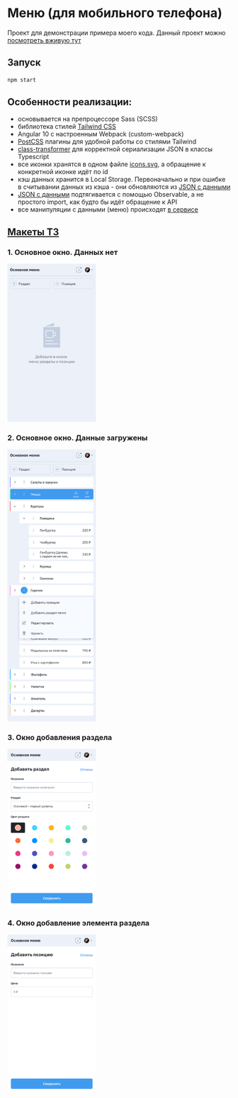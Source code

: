 # Меню (для мобильного телефона)

Проект для демонстрации примера моего кода. Данный проект можно [посмотреть вживую тут](https://rabota-alexey.github.io/cafe-menu/)

## Запуск

```sh
npm start
```


## Особенности реализации:
- основывается на препроцессоре Sass (SCSS)
- библиотека стилей [Tailwind CSS](https://tailwindcss.com/)
- Angular 10 с настроенным Webpack (custom-webpack)
- [PostCSS](https://postcss.org/) плагины для удобной работы со стилями Tailwind
- [class-transformer](https://github.com/typestack/class-transformer#readme) для корректной сериализации JSON в классы Typescript
- все иконки хранятся в одном файле [icons.svg](src/assets/images/icons.svg), а обращение к конкретной иконке идёт по id
- кэш данных хранится в Local Storage. Первоначально и при ошибке в считывании данных из кэша - они обновляются из [JSON с данными](src/assets/menu.json)
- [JSON с данными](src/assets/menu.json) подтягивается с помощью Observable, а не простого import, как будто бы идёт обращение к API
- все манипуляции с данными (меню) происходят [в сервисе](src/services/menu.service.ts)


## [Макеты ТЗ](макет/ERP%20-%20menu.fig)

### 1. Основное окно. Данных нет
<img src="макет/Основное%20окно.%20Данных%20нет.png" width="200">


### 2. Основное окно. Данные загружены
<img src="макет/Основное%20окно.%20Данные%20загружены.png" width="200">


### 3. Окно добавления раздела
<img src="макет/Окно%20добавления%20раздела.png" width="200">


### 4. Окно добавление элемента раздела
<img src="макет/Окно%20добавление%20элемента%20раздела.png" width="200">
